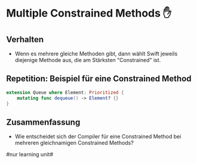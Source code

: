 # Multiple Constrained Methods ✋

## Verhalten
- Wenn es mehrere gleiche Methoden gibt, dann wählt Swift jeweils diejenige Methode aus, die am Stärksten "Constrained" ist.

## Repetition: Beispiel für eine Constrained Method

```swift
extension Queue where Element: Prioritized {
    mutating func dequeue() -> Element? {}
}
```

## Zusammenfassung
- Wie entscheidet sich der Compiler für eine Constrained Method bei mehreren gleichnamigen Constrained Methods?


#nur learning unit#